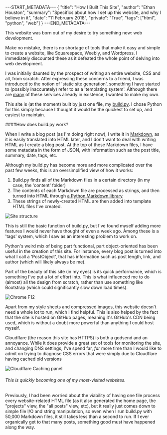 ---START_METADATA---
{
  "title": "How I Built This Site",
  "author": "Ethan Houston",
  "summary": "Specifics about how I set up this website, and why I believe in it",
  "date": "11 February 2018",
  "private": "True",
  "tags": ["html", "python", "web"]
}
---END_METADATA---

This website was born out of my desire to try something new: web development.

Make no mistake, there is no shortage of tools that make it easy and simple to create a website, like Squarespace,
Weebly, and Wordpress. I immediately discounted these as it defeated the whole point of delving into web development.

I was initially daunted by the prospect of writing an entire website, CSS and all, from scratch. After expressing these
concerns to a friend, I was introduced to the notion of 'static site generation', something I have started to
(possibly inaccurately) refer to as a 'templating system'. Although there are [many](https://www.staticgen.com/) of these
services already in existence, I wanted to make my own.

This site is (at the moment) built by just one file, my [build.py](https://github.com/ethanzh/ethanzh.github.io/blob/master/build.py).
I chose Python for this simply because I thought it would be the quickest to set up, and easiest to maintain.

####How does build.py work?

When I write a blog post (as I'm doing right now), I write it in [Markdown](http://kirkstrobeck.github.io/whatismarkdown.com/), as it is
easily translated into HTML later, and I don't want to deal with writing HTML as I create a blog post. At the top of these Markdown files,
I have some metadata in the form of JSON, with information such as the post title, summary, date, tags, etc.

Although my build.py has become more and more complicated over the past few weeks, this is an oversimplified view of how it works:
1. Build.py finds all of the Markdown files in a certain directory (in my case, the 'content' folder)
2. The contents of each Markdown file are processed as strings, and then turned into HTML through [a Python Markdown library](https://pypi.python.org/pypi/Markdown)
3. These strings of newly-created HTML are then added into template HTML files I've created.

![Site structure](https://ethanhouston.com/img/articles/site-structure.png)

This is still the basic function of build.py, but I've found myself adding more features I would never have thought of even a week ago.
Among these is a 'tags' system, which I saw as an interesting problem to work on.

Python's weird mix of being part functional, part object-oriented has been useful in the creation of this site. For instance, every
blog post is turned into what I call a 'PostObject', that has information such as post length, link, and author (which will likely always be me).

Part of the beauty of this site (in my eyes) is its quick performance, which is something I've put a lot of effort into. This is what influenced me
to do (almost) all the design from scratch, rather than use something like Bootstrap (which could significantly slow down load times).

![Chrome F12](https://ethanhouston.com/img/articles/inspect.JPG)

Apart from my style sheets and compressed images, this website doesn't need a whole lot to run, which I find helpful. This is also helped by
the fact that the site is hosted on GitHub pages, meaning it's GitHub's CDN being used, which is without a doubt more powerful than anything I could host myself.

Cloudflare (the reason this site has HTTPS) is both a godsend and an annoyance. While it does provide a great set of tools for monitoring the site, and changing
DNS settings, I've spend far, *far* more time than I would like to admit on trying to diagnose CSS errors that were simply due to Cloudflare having cached old versions

![Cloudflare Caching panel](https://ethanhouston.com/img/articles/cloudflare.JPG)

###### This is quickly becoming one of my most-visited websites.

Previously, I had been worried about the viability of having one file process every website-related HTML file (as it also generated the home page, the "projects" view, 
the "all posts" view, etc), but it really just comes down to simple file I/O and string manipulation, so even when I run build.py with 50,000 Markdown files, it still takes
less than a second to run. If I ever organically get to that many posts, something good must have happened along the way.


